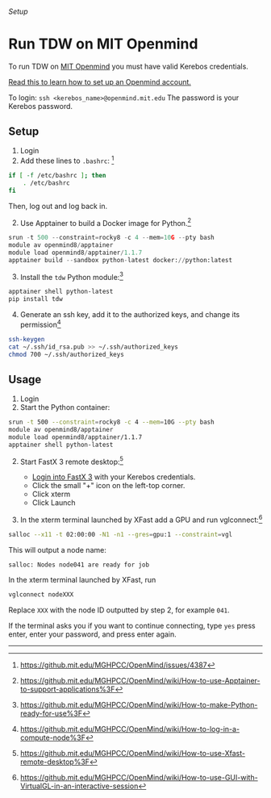 ###### Setup

# Run TDW on MIT Openmind

To run TDW on [MIT Openmind](https://openmind.mit.edu/) you must have valid Kerebos credentials.

[Read this to learn how to set up an Openmind account.](https://github.mit.edu/MGHPCC/openmind/wiki/Getting-started)

To login: `ssh <kerebos_name>@openmind.mit.edu` The password is your Kerebos password.

## Setup

1. Login
2. Add these lines to `.bashrc`: [^1]

```bash
if [ -f /etc/bashrc ]; then
    . /etc/bashrc
fi
```

  Then, log out and log back in.

2. Use Apptainer to build a Docker image for Python.[^2]

```python
srun -t 500 --constraint=rocky8 -c 4 --mem=10G --pty bash
module av openmind8/apptainer
module load openmind8/apptainer/1.1.7
apptainer build --sandbox python-latest docker://python:latest
```

3. Install the `tdw` Python module:[^3]

```bash
apptainer shell python-latest
pip install tdw
```

4. Generate an ssh key, add it to the authorized keys, and change its permission[^4]

```bash
ssh-keygen
cat ~/.ssh/id_rsa.pub >> ~/.ssh/authorized_keys
chmod 700 ~/.ssh/authorized_keys
```

## Usage

1. Login
2. Start the Python container:

```bash
srun -t 500 --constraint=rocky8 -c 4 --mem=10G --pty bash
module av openmind8/apptainer
module load openmind8/apptainer/1.1.7
apptainer shell python-latest
```

2. Start FastX 3 remote desktop:[^5]

   - [Login into FastX 3](https://openmind7.mit.edu:3300/) with your Kerebos credentials.
   - Click the small "+" icon on the left-top corner.
   - Click xterm
   - Click Launch

3. In the xterm terminal launched by XFast add a GPU and run vglconnect:[^6]

```bash
salloc --x11 -t 02:00:00 -N1 -n1 --gres=gpu:1 --constraint=vgl 
```

  This will output a node name:

```
salloc: Nodes node041 are ready for job
```

  In the xterm terminal launched by XFast, run

```bash
vglconnect nodeXXX
```

  Replace `XXX` with the node ID outputted by step 2, for example `041`.

  If the terminal asks you if you want to continue connecting, type `yes` press enter, enter your password, and press enter again.


***

[^1]: https://github.mit.edu/MGHPCC/OpenMind/issues/4387
[^2]: https://github.mit.edu/MGHPCC/OpenMind/wiki/How-to-use-Apptainer-to-support-applications%3F
[^3]: https://github.mit.edu/MGHPCC/OpenMind/wiki/How-to-make-Python-ready-for-use%3F
[^4]: https://github.mit.edu/MGHPCC/OpenMind/wiki/How-to-log-in-a-compute-node%3F
[^5]: https://github.mit.edu/MGHPCC/OpenMind/wiki/How-to-use-Xfast-remote-desktop%3F
[^6]: https://github.mit.edu/MGHPCC/OpenMind/wiki/How-to-use-GUI-with-VirtualGL-in-an-interactive-session